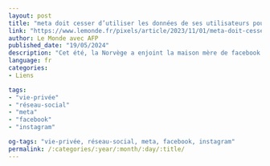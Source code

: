 ```yaml
---
layout: post
title: "meta doit cesser d’utiliser les données de ses utilisateurs pour de la publicité ciblée, ordonne le régulateur européen"
link: "https://www.lemonde.fr/pixels/article/2023/11/01/meta-doit-cesser-d-utiliser-les-donnees-de-ses-utilisateurs-pour-de-la-publicite-ciblee-ordonne-le-regulateur-europeen_6197709_4408996.html"
author: Le Monde avec AFP
published_date: "19/05/2024"
description: "Cet été, la Norvège a enjoint la maison mère de facebook et Instagram de cesser de recueillir, sans consentement explicite, les données des utilisateurs dans le but de leur adresser des « publicités comportementales ». Une décision qui devrait à présent être étendue à l’ensemble de l’Espace économique européen. "
language: fr
categories:
- Liens

tags:
- "vie-privée"
- "réseau-social"
- "meta"
- "facebook"
- "instagram"

og-tags: "vie-privée, réseau-social, meta, facebook, instagram"
permalink: /:categories/:year/:month/:day/:title/
---
```

